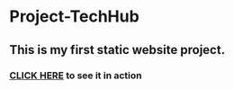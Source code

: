 # Project-TechHub
## This is my first static website project.
### [CLICK HERE](https://vikalp-sajwan.github.io/Project-TechHub) to see it in action
